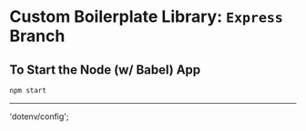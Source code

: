 # Custom Boilerplate Library: ```Express``` Branch


## To Start the Node (w/ Babel) App

```bash
npm start
```

---
'dotenv/config';
```











